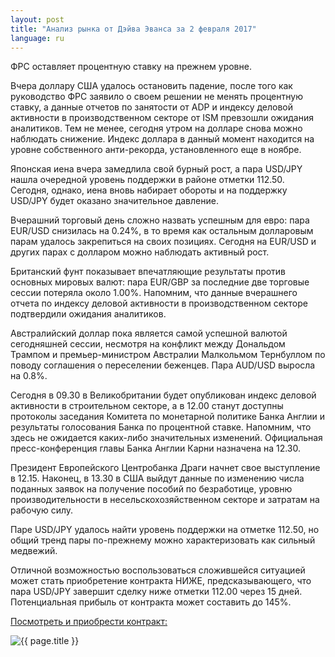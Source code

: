 ```yaml
---
layout: post
title: "Анализ рынка от Дэйва Эванса за 2 февраля 2017"
language: ru
---
```

ФРС оставляет процентную ставку на прежнем уровне.

Вчера доллару США удалось остановить падение, после того как руководство ФРС заявило о своем решении не менять процентную ставку, а данные отчетов по занятости от ADP и индексу деловой активности в производственном секторе от ISM превзошли ожидания аналитиков. Тем не менее, сегодня утром на долларе снова можно наблюдать снижение. Индекс доллара в данный момент находится на уровне собственного анти-рекорда, установленного еще в ноябре.

Японская иена вчера замедлила свой бурный рост, а пара USD/JPY нашла очередной уровень поддержки в районе отметки 112.50. Сегодня, однако, иена вновь набирает обороты и на поддержку USD/JPY будет оказано значительное давление.

Вчерашний торговый день сложно назвать успешным для евро: пара EUR/USD снизилась на 0.24%, в то время как остальным долларовым парам удалось закрепиться на своих позициях. Сегодня на EUR/USD и других парах с долларом можно наблюдать активный рост.

Британский фунт показывает впечатляющие результаты против основных мировых валют: пара EUR/GBP за последние две торговые сессии потеряла около 1.00%. Напомним, что данные вчерашнего отчета по индексу деловой активности в производственном секторе подтвердили ожидания аналитиков.

Австралийский доллар пока является самой успешной валютой сегодняшней сессии, несмотря на конфликт между Дональдом Трампом и премьер-министром Австралии Малкольмом Тернбуллом по поводу соглашения о переселении беженцев. Пара AUD/USD выросла на 0.8%.

Сегодня в 09.30 в Великобритании будет опубликован индекс деловой активности в строительном секторе, а в 12.00 станут доступны протоколы заседания Комитета по монетарной политике Банка Англии и результаты голосования Банка по процентной ставке. Напомним, что здесь не ожидается каких-либо значительных изменений. Официальная пресс-конференция главы Банка Англии Карни назначена на 12.30.

Президент Европейского Центробанка Драги начнет свое выступление в 12.15. Наконец, в 13.30 в США выйдут данные по изменению числа поданных заявок на получение пособий по безработице, уровню производительности в несельскохозяйственном секторе и затратам на рабочую силу.

Паре USD/JPY удалось найти уровень поддержки на отметке 112.50, но общий тренд пары по-прежнему можно характеризовать как сильный медвежий.

Отличной возможностью воспользоваться сложившейся ситуацией может стать приобретение контракта НИЖЕ, предсказывающего, что пара USD/JPY завершит сделку ниже отметки 112.00 через 15 дней. Потенциальная прибыль от контракта может составить до 145%.

<a href="http://record.binary.com/_bivVDfg8lHux76XffYA0JmNd7ZgqdRLk/1/?market=forex&amp;underlying=frxUSDJPY&amp;formname=higherlower&amp;duration_amount=15&amp;duration_units=d&amp;amount=10&amp;amount_type=payout&amp;expiry_type=duration&amp;barrier=112&amp;s=1&amp;t=VQeuyKJNN3jIq0yo9sx89J0co5lt24DG" target="_blank">Посмотреть и приобрести контракт:</a>

<img class="post-image" src="{{ site.url }}/images/Daily-Review_February-2-2017_RU.png" alt="{{ page.title }}">